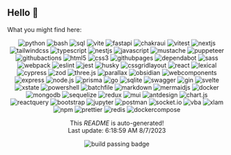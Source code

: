 <h2>Hello <span>&#128075;</span></h2>

<p>What you might find here:</p>

<p align="center">
  <img alt="python" src="https://img.shields.io/badge/python-informational?style=for-the-badge&logo=python&logoColor=white"/>
  <img alt="bash" src="https://img.shields.io/badge/bash-informational?style=for-the-badge&logo=bash&logoColor=white"/>
  <img alt="sql" src="https://img.shields.io/badge/sql-informational?style=for-the-badge&logo=sql&logoColor=white"/>
  <img alt="vite" src="https://img.shields.io/badge/vite-informational?style=for-the-badge&logo=vite&logoColor=white"/>
  <img alt="fastapi" src="https://img.shields.io/badge/fastapi-informational?style=for-the-badge&logo=fastapi&logoColor=white"/>
  <img alt="chakraui" src="https://img.shields.io/badge/chakraui-informational?style=for-the-badge&logo=chakraui&logoColor=white"/>
  <img alt="vitest" src="https://img.shields.io/badge/vitest-informational?style=for-the-badge&logo=vitest&logoColor=white"/>
  <img alt="nextjs" src="https://img.shields.io/badge/nextjs-informational?style=for-the-badge&logo=nextjs&logoColor=white"/>
  <img alt="tailwindcss" src="https://img.shields.io/badge/tailwindcss-informational?style=for-the-badge&logo=tailwindcss&logoColor=white"/>
  <img alt="typescript" src="https://img.shields.io/badge/typescript-informational?style=for-the-badge&logo=typescript&logoColor=white"/>
  <img alt="nestjs" src="https://img.shields.io/badge/nestjs-informational?style=for-the-badge&logo=nestjs&logoColor=white"/>
  <img alt="javascript" src="https://img.shields.io/badge/javascript-informational?style=for-the-badge&logo=javascript&logoColor=white"/>
  <img alt="mustache" src="https://img.shields.io/badge/mustache-informational?style=for-the-badge&logo=mustache&logoColor=white"/>
  <img alt="puppeteer" src="https://img.shields.io/badge/puppeteer-informational?style=for-the-badge&logo=puppeteer&logoColor=white"/>
  <img alt="githubactions" src="https://img.shields.io/badge/githubactions-informational?style=for-the-badge&logo=githubactions&logoColor=white"/>
  <img alt="html5" src="https://img.shields.io/badge/html5-informational?style=for-the-badge&logo=html5&logoColor=white"/>
  <img alt="css3" src="https://img.shields.io/badge/css3-informational?style=for-the-badge&logo=css3&logoColor=white"/>
  <img alt="githubpages" src="https://img.shields.io/badge/githubpages-informational?style=for-the-badge&logo=githubpages&logoColor=white"/>
  <img alt="dependabot" src="https://img.shields.io/badge/dependabot-informational?style=for-the-badge&logo=dependabot&logoColor=white"/>
  <img alt="sass" src="https://img.shields.io/badge/sass-informational?style=for-the-badge&logo=sass&logoColor=white"/>
  <img alt="webpack" src="https://img.shields.io/badge/webpack-informational?style=for-the-badge&logo=webpack&logoColor=white"/>
  <img alt="eslint" src="https://img.shields.io/badge/eslint-informational?style=for-the-badge&logo=eslint&logoColor=white"/>
  <img alt="jest" src="https://img.shields.io/badge/jest-informational?style=for-the-badge&logo=jest&logoColor=white"/>
  <img alt="husky" src="https://img.shields.io/badge/husky-informational?style=for-the-badge&logo=husky&logoColor=white"/>
  <img alt="cssgridlayout" src="https://img.shields.io/badge/cssgridlayout-informational?style=for-the-badge&logo=cssgridlayout&logoColor=white"/>
  <img alt="react" src="https://img.shields.io/badge/react-informational?style=for-the-badge&logo=react&logoColor=white"/>
  <img alt="lexical" src="https://img.shields.io/badge/lexical-informational?style=for-the-badge&logo=lexical&logoColor=white"/>
  <img alt="cypress" src="https://img.shields.io/badge/cypress-informational?style=for-the-badge&logo=cypress&logoColor=white"/>
  <img alt="zod" src="https://img.shields.io/badge/zod-informational?style=for-the-badge&logo=zod&logoColor=white"/>
  <img alt="three.js" src="https://img.shields.io/badge/three.js-informational?style=for-the-badge&logo=three.js&logoColor=white"/>
  <img alt="parallax" src="https://img.shields.io/badge/parallax-informational?style=for-the-badge&logo=parallax&logoColor=white"/>
  <img alt="obsidian" src="https://img.shields.io/badge/obsidian-informational?style=for-the-badge&logo=obsidian&logoColor=white"/>
  <img alt="webcomponents" src="https://img.shields.io/badge/webcomponents-informational?style=for-the-badge&logo=webcomponents&logoColor=white"/>
  <img alt="express" src="https://img.shields.io/badge/express-informational?style=for-the-badge&logo=express&logoColor=white"/>
  <img alt="node.js" src="https://img.shields.io/badge/node.js-informational?style=for-the-badge&logo=node.js&logoColor=white"/>
  <img alt="prisma" src="https://img.shields.io/badge/prisma-informational?style=for-the-badge&logo=prisma&logoColor=white"/>
  <img alt="go" src="https://img.shields.io/badge/go-informational?style=for-the-badge&logo=go&logoColor=white"/>
  <img alt="sqlite" src="https://img.shields.io/badge/sqlite-informational?style=for-the-badge&logo=sqlite&logoColor=white"/>
  <img alt="swagger" src="https://img.shields.io/badge/swagger-informational?style=for-the-badge&logo=swagger&logoColor=white"/>
  <img alt="gin" src="https://img.shields.io/badge/gin-informational?style=for-the-badge&logo=gin&logoColor=white"/>
  <img alt="svelte" src="https://img.shields.io/badge/svelte-informational?style=for-the-badge&logo=svelte&logoColor=white"/>
  <img alt="xstate" src="https://img.shields.io/badge/xstate-informational?style=for-the-badge&logo=xstate&logoColor=white"/>
  <img alt="powershell" src="https://img.shields.io/badge/powershell-informational?style=for-the-badge&logo=powershell&logoColor=white"/>
  <img alt="batchfile" src="https://img.shields.io/badge/batchfile-informational?style=for-the-badge&logo=batchfile&logoColor=white"/>
  <img alt="markdown" src="https://img.shields.io/badge/markdown-informational?style=for-the-badge&logo=markdown&logoColor=white"/>
  <img alt="mermaidjs" src="https://img.shields.io/badge/mermaidjs-informational?style=for-the-badge&logo=mermaidjs&logoColor=white"/>
  <img alt="docker" src="https://img.shields.io/badge/docker-informational?style=for-the-badge&logo=docker&logoColor=white"/>
  <img alt="mongodb" src="https://img.shields.io/badge/mongodb-informational?style=for-the-badge&logo=mongodb&logoColor=white"/>
  <img alt="sequelize" src="https://img.shields.io/badge/sequelize-informational?style=for-the-badge&logo=sequelize&logoColor=white"/>
  <img alt="redux" src="https://img.shields.io/badge/redux-informational?style=for-the-badge&logo=redux&logoColor=white"/>
  <img alt="mui" src="https://img.shields.io/badge/mui-informational?style=for-the-badge&logo=mui&logoColor=white"/>
  <img alt="antdesign" src="https://img.shields.io/badge/antdesign-informational?style=for-the-badge&logo=antdesign&logoColor=white"/>
  <img alt="chart.js" src="https://img.shields.io/badge/chart.js-informational?style=for-the-badge&logo=chart.js&logoColor=white"/>
  <img alt="reactquery" src="https://img.shields.io/badge/reactquery-informational?style=for-the-badge&logo=reactquery&logoColor=white"/>
  <img alt="bootstrap" src="https://img.shields.io/badge/bootstrap-informational?style=for-the-badge&logo=bootstrap&logoColor=white"/>
  <img alt="jupyter" src="https://img.shields.io/badge/jupyter-informational?style=for-the-badge&logo=jupyter&logoColor=white"/>
  <img alt="postman" src="https://img.shields.io/badge/postman-informational?style=for-the-badge&logo=postman&logoColor=white"/>
  <img alt="socket.io" src="https://img.shields.io/badge/socket.io-informational?style=for-the-badge&logo=socket.io&logoColor=white"/>
  <img alt="vba" src="https://img.shields.io/badge/vba-informational?style=for-the-badge&logo=vba&logoColor=white"/>
  <img alt="xlam" src="https://img.shields.io/badge/xlam-informational?style=for-the-badge&logo=xlam&logoColor=white"/>
  <img alt="npm" src="https://img.shields.io/badge/npm-informational?style=for-the-badge&logo=npm&logoColor=white"/>
  <img alt="prettier" src="https://img.shields.io/badge/prettier-informational?style=for-the-badge&logo=prettier&logoColor=white"/>
  <img alt="redis" src="https://img.shields.io/badge/redis-informational?style=for-the-badge&logo=redis&logoColor=white"/>
  <img alt="dockercompose" src="https://img.shields.io/badge/dockercompose-informational?style=for-the-badge&logo=dockercompose&logoColor=white"/>
</p>


<p align="center">This <i>README</i> is auto-generated!</br>Last update: 6:18:59 AM 8&#x2F;7&#x2F;2023</p>
<p align="center"><img alt="build passing badge" src="https://github.com/willemverbuyst/willemverbuyst/workflows/Generate%20README/badge.svg" /></p>
